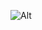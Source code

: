 ![Alt](https://repobeats.axiom.co/api/embed/9ba939686eb9fc6a2f5ccb100ce4d7b54246acb4.svg "Repobeats analytics image")
